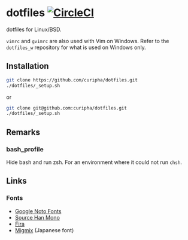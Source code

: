 dotfiles [![CircleCI](https://circleci.com/gh/curipha/dotfiles.svg?style=svg)](https://circleci.com/gh/curipha/dotfiles)
====================
dotfiles for Linux/BSD.

`vimrc` and `gvimrc` are also used with Vim on Windows.
Refer to the `dotfiles_w` repository for what is used on Windows only.


Installation
--------------------
```bash
git clone https://github.com/curipha/dotfiles.git
./dotfiles/_setup.sh
```

or

```bash
git clone git@github.com:curipha/dotfiles.git
./dotfiles/_setup.sh
```


Remarks
--------------------
### bash_profile
Hide bash and run zsh.
For an environment where it could not run `chsh`.


Links
--------------------
### Fonts
- [Google Noto Fonts](https://www.google.com/get/noto/)
- [Source Han Mono](https://github.com/adobe-fonts/source-han-mono)
- [Fira](https://github.com/mozilla/Fira)
- [Migmix](https://mix-mplus-ipa.osdn.jp/migmix/) (Japanese font)
